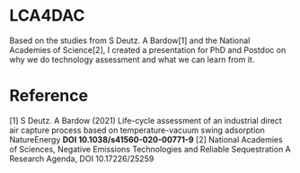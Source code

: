 # LCA4DAC
Based on the studies from S Deutz. A Bardow$[1]$ and the National Academies of Science$[2]$, I created a presentation for PhD and Postdoc on why we do technology assessment and what we can learn from it. 


# Reference
[1] S Deutz. A Bardow (2021) Life-cycle assessment of an industrial direct air capture process based on temperature-vacuum swing adsorption NatureEnergy **DOI 10.1038/s41560-020-00771-9** 
[2] National Academies of Sciences, Negative Emissions Technologies and Reliable Sequestration A Research Agenda, DOI 10.17226/25259
